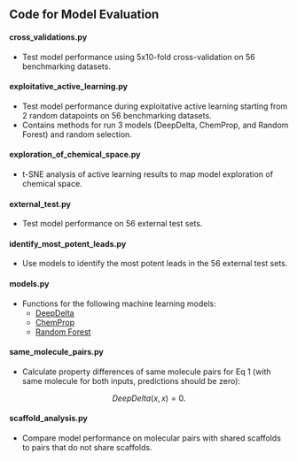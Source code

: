 ## Code for Model Evaluation

#### cross_validations.py
* Test model performance using 5x10-fold cross-validation on 56 benchmarking datasets.

#### exploitative_active_learning.py
* Test model performance during exploitative active learning starting from 2 random datapoints on 56 benchmarking datasets.
* Contains methods for run 3 models (DeepDelta, ChemProp, and Random Forest) and random selection.

#### exploration_of_chemical_space.py
* t-SNE analysis of active learning results to map model exploration of chemical space.

#### external_test.py
* Test model performance on 56 external test sets. 

#### identify_most_potent_leads.py
* Use models to identify the most potent leads in the 56 external test sets.

#### models.py
* Functions for the following machine learning models:
  * [DeepDelta](https://github.com/RekerLab/ActiveDelta)
  * [ChemProp](https://github.com/chemprop/chemprop) 
  * [Random Forest](https://scikit-learn.org/stable/modules/generated/sklearn.ensemble.RandomForestRegressor.html)

#### same_molecule_pairs.py
* Calculate property differences of same molecule pairs for Eq 1 (with same molecule for both inputs, predictions should be zero):
```math
DeepDelta(x,x) = 0. 
```

#### scaffold_analysis.py
* Compare model performance on molecular pairs with shared scaffolds to pairs that do not share scaffolds. 





